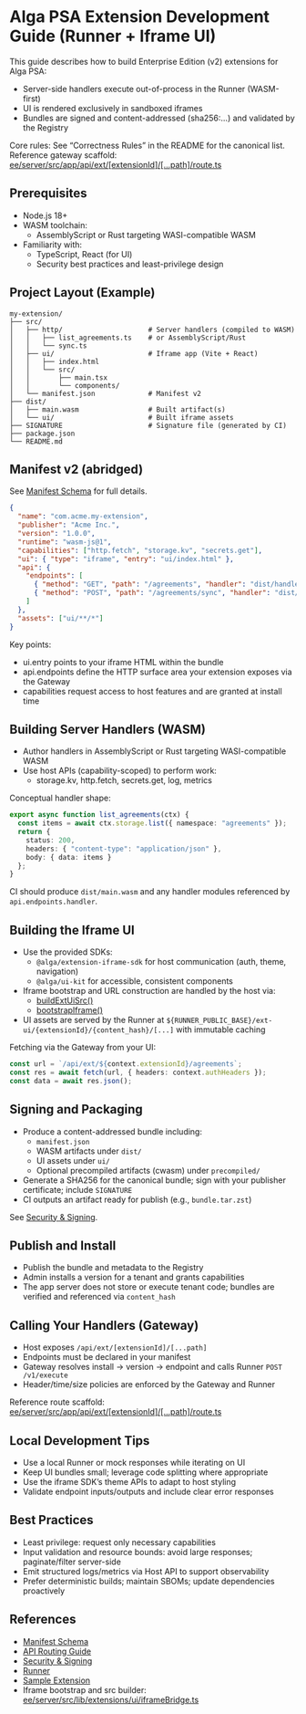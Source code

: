 # Alga PSA Extension Development Guide (Runner + Iframe UI)

This guide describes how to build Enterprise Edition (v2) extensions for Alga PSA:
- Server-side handlers execute out-of-process in the Runner (WASM-first)
- UI is rendered exclusively in sandboxed iframes
- Bundles are signed and content-addressed (sha256:...) and validated by the Registry

 Core rules: See “Correctness Rules” in the README for the canonical list. Reference gateway scaffold: [ee/server/src/app/api/ext/[extensionId]/[...path]/route.ts](ee/server/src/app/api/ext/%5BextensionId%5D/%5B...path%5D/route.ts)

## Prerequisites

- Node.js 18+
- WASM toolchain:
  - AssemblyScript or Rust targeting WASI-compatible WASM
- Familiarity with:
  - TypeScript, React (for UI)
  - Security best practices and least-privilege design

## Project Layout (Example)

```
my-extension/
├── src/
│   ├── http/                     # Server handlers (compiled to WASM)
│   │   ├── list_agreements.ts    # or AssemblyScript/Rust
│   │   └── sync.ts
│   ├── ui/                       # Iframe app (Vite + React)
│   │   ├── index.html
│   │   └── src/
│   │       ├── main.tsx
│   │       └── components/
│   └── manifest.json             # Manifest v2
├── dist/
│   ├── main.wasm                 # Built artifact(s)
│   └── ui/                       # Built iframe assets
├── SIGNATURE                     # Signature file (generated by CI)
├── package.json
└── README.md
```

## Manifest v2 (abridged)

See [Manifest Schema](manifest_schema.md) for full details.

```json
{
  "name": "com.acme.my-extension",
  "publisher": "Acme Inc.",
  "version": "1.0.0",
  "runtime": "wasm-js@1",
  "capabilities": ["http.fetch", "storage.kv", "secrets.get"],
  "ui": { "type": "iframe", "entry": "ui/index.html" },
  "api": {
    "endpoints": [
      { "method": "GET", "path": "/agreements", "handler": "dist/handlers/http/list_agreements" },
      { "method": "POST", "path": "/agreements/sync", "handler": "dist/handlers/http/sync" }
    ]
  },
  "assets": ["ui/**/*"]
}
```

Key points:
- ui.entry points to your iframe HTML within the bundle
- api.endpoints define the HTTP surface area your extension exposes via the Gateway
- capabilities request access to host features and are granted at install time

## Building Server Handlers (WASM)

- Author handlers in AssemblyScript or Rust targeting WASI-compatible WASM
- Use host APIs (capability-scoped) to perform work:
  - storage.kv, http.fetch, secrets.get, log, metrics

Conceptual handler shape:
```ts
export async function list_agreements(ctx) {
  const items = await ctx.storage.list({ namespace: "agreements" });
  return {
    status: 200,
    headers: { "content-type": "application/json" },
    body: { data: items }
  };
}
```

CI should produce `dist/main.wasm` and any handler modules referenced by `api.endpoints.handler`.

## Building the Iframe UI

- Use the provided SDKs:
  - `@alga/extension-iframe-sdk` for host communication (auth, theme, navigation)
  - `@alga/ui-kit` for accessible, consistent components
- Iframe bootstrap and URL construction are handled by the host via:
  - [buildExtUiSrc()](ee/server/src/lib/extensions/ui/iframeBridge.ts:38)
  - [bootstrapIframe()](ee/server/src/lib/extensions/ui/iframeBridge.ts:45)
- UI assets are served by the Runner at `${RUNNER_PUBLIC_BASE}/ext-ui/{extensionId}/{content_hash}/[...]` with immutable caching

Fetching via the Gateway from your UI:
```ts
const url = `/api/ext/${context.extensionId}/agreements`;
const res = await fetch(url, { headers: context.authHeaders });
const data = await res.json();
```

## Signing and Packaging

- Produce a content-addressed bundle including:
  - `manifest.json`
  - WASM artifacts under `dist/`
  - UI assets under `ui/`
  - Optional precompiled artifacts (cwasm) under `precompiled/`
- Generate a SHA256 for the canonical bundle; sign with your publisher certificate; include `SIGNATURE`
- CI outputs an artifact ready for publish (e.g., `bundle.tar.zst`)

See [Security & Signing](security_signing.md).

## Publish and Install

- Publish the bundle and metadata to the Registry
- Admin installs a version for a tenant and grants capabilities
- The app server does not store or execute tenant code; bundles are verified and referenced via `content_hash`

## Calling Your Handlers (Gateway)

- Host exposes `/api/ext/[extensionId]/[...path]`
- Endpoints must be declared in your manifest
- Gateway resolves install → version → endpoint and calls Runner `POST /v1/execute`
- Header/time/size policies are enforced by the Gateway and Runner

Reference route scaffold: [ee/server/src/app/api/ext/[extensionId]/[...path]/route.ts](ee/server/src/app/api/ext/%5BextensionId%5D/%5B...path%5D/route.ts)

## Local Development Tips

- Use a local Runner or mock responses while iterating on UI
- Keep UI bundles small; leverage code splitting where appropriate
- Use the iframe SDK’s theme APIs to adapt to host styling
- Validate endpoint inputs/outputs and include clear error responses

## Best Practices

- Least privilege: request only necessary capabilities
- Input validation and resource bounds: avoid large responses; paginate/filter server-side
- Emit structured logs/metrics via Host API to support observability
- Prefer deterministic builds; maintain SBOMs; update dependencies proactively

## References

- [Manifest Schema](manifest_schema.md)
- [API Routing Guide](api-routing-guide.md)
- [Security & Signing](security_signing.md)
- [Runner](runner.md)
- [Sample Extension](sample_template.md)
- Iframe bootstrap and src builder: [ee/server/src/lib/extensions/ui/iframeBridge.ts](ee/server/src/lib/extensions/ui/iframeBridge.ts:38)
